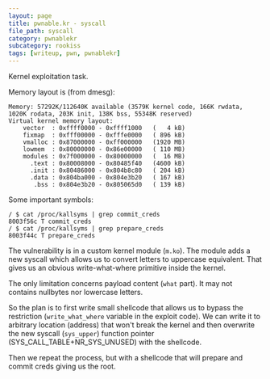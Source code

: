 ```yaml
---
layout: page
title: pwnable.kr - syscall
file_path: syscall
category: pwnablekr
subcategory: rookiss
tags: [writeup, pwn, pwnablekr]
---
```


Kernel exploitation task.

Memory layout is (from dmesg):
```
Memory: 57292K/112640K available (3579K kernel code, 166K rwdata, 1020K rodata, 203K init, 138K bss, 55348K reserved)
Virtual kernel memory layout:
    vector  : 0xffff0000 - 0xffff1000   (   4 kB)
    fixmap  : 0xfff00000 - 0xfffe0000   ( 896 kB)
    vmalloc : 0x87000000 - 0xff000000   (1920 MB)
    lowmem  : 0x80000000 - 0x86e00000   ( 110 MB)
    modules : 0x7f000000 - 0x80000000   (  16 MB)
      .text : 0x80008000 - 0x80485f40   (4600 kB)
      .init : 0x80486000 - 0x804b8c80   ( 204 kB)
      .data : 0x804ba000 - 0x804e3b20   ( 167 kB)
       .bss : 0x804e3b20 - 0x805065d0   ( 139 kB)
```

Some important symbols:
```
/ $ cat /proc/kallsyms | grep commit_creds
8003f56c T commit_creds
/ $ cat /proc/kallsyms | grep prepare_creds
8003f44c T prepare_creds
```

The vulnerability is in a custom kernel module (`m.ko`). The module adds a new syscall which allows us to convert letters to uppercase equivalent. That gives us an obvious write-what-where primitive inside the kernel. 

The only limitation concerns payload content (`what` part). It may not contains nullbytes nor lowercase letters.

So the plan is to first write small shellcode that allows us to bypass the restriction (`write_what_where` variable in the exploit code). We can write it to arbitrary location (address) that won't break the kernel and then overwrite the new syscall (`sys_upper`) function pointer (SYS_CALL_TABLE+NR_SYS_UNUSED) with the shellcode.

Then we repeat the process, but with a shellcode that will prepare and commit creds giving us the root.

